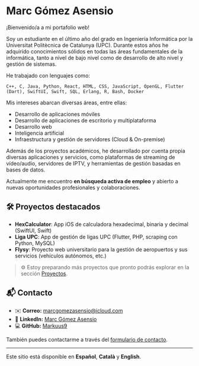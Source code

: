 # Marc Gómez Asensio

¡Bienvenido/a a mi portafolio web!

Soy un estudiante en el último año del grado en Ingeniería Informática por la Universitat Politècnica de Catalunya (UPC). Durante estos años he adquirido conocimientos sólidos en todas las áreas fundamentales de la informática, tanto a nivel de bajo nivel como de desarrollo de alto nivel y gestión de sistemas.

He trabajado con lenguajes como:

`C++, C, Java, Python, React, HTML, CSS, JavaScript, OpenGL, Flutter (Dart), SwiftUI, Swift, SQL, Erlang, R, Bash, Docker`

Mis intereses abarcan diversas áreas, entre ellas:

- Desarrollo de aplicaciones móviles
- Desarrollo de aplicaciones de escritorio y multiplataforma
- Desarrollo web
- Inteligencia artificial
- Infraestructura y gestión de servidores (Cloud & On-premise)

Además de los proyectos académicos, he desarrollado por cuenta propia diversas aplicaciones y servicios, como plataformas de streaming de vídeo/audio, servidores de IPTV, y herramientas de gestión basadas en bases de datos.

Actualmente me encuentro **en búsqueda activa de empleo** y abierto a nuevas oportunidades profesionales y colaboraciones.

## 🛠️ Proyectos destacados

- **HexCalculator**: App iOS de calculadora hexadecimal, binaria y decimal (SwiftUI, Swift)
- **Liga UPC**: App de gestión de ligas UPC (Flutter, PHP, scraping con Python, MySQL)
- **Flysy**: Proyecto web universitario para la gestión de aeropuertos y sus servicios (vehículos autónomos, etc.)

> ⚙️ Estoy preparando más proyectos que pronto podrás explorar en la sección [Proyectos](./proyectos).

## 📬 Contacto

- ✉️ **Correo:** marcgomezasensio@icloud.com  
- 💼 **LinkedIn:** [Marc Gómez Asensio](https://www.linkedin.com/in/marc-gomez-asensio/)  
- 💻 **GitHub:** [Markuus9](https://github.com/Markuus9)

También puedes contactarme a través del [formulario de contacto](./contacto).

---

Este sitio está disponible en **Español**, **Català** y **English**.
